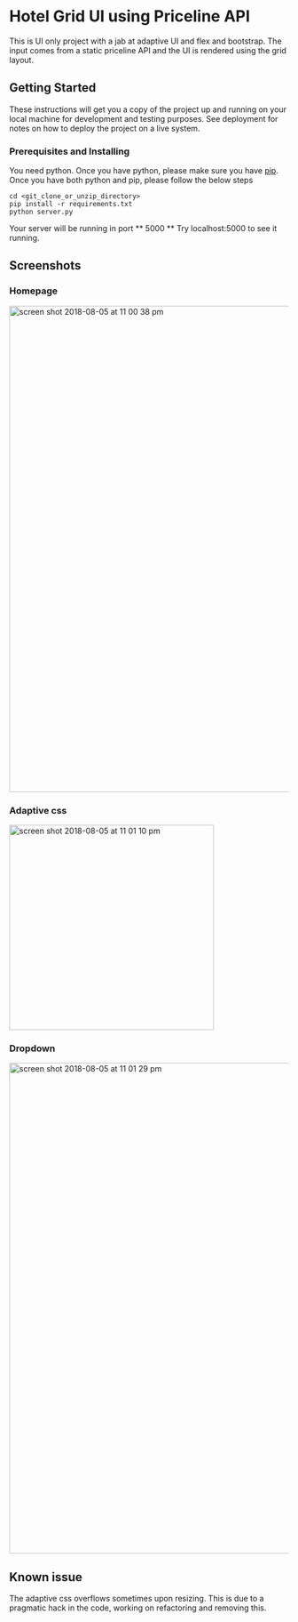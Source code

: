 # Hotel Grid UI using Priceline API

This is UI only project with a jab at adaptive UI and flex and bootstrap. The input comes from a static priceline API and the UI is rendered using the grid layout.

## Getting Started

These instructions will get you a copy of the project up and running on your local machine for development and testing purposes. See deployment for notes on how to deploy the project on a live system.

### Prerequisites and Installing

You need python. Once you have python, please make sure you have [pip](https://pip.pypa.io/en/stable/installing/). Once you have both python and pip, please follow the below steps


```
cd <git_clone_or_unzip_directory>
pip install -r requirements.txt
python server.py
```

Your server will be running in port ** 5000 **
Try localhost:5000 to see it running.

## Screenshots

### Homepage

<img width="875" alt="screen shot 2018-08-05 at 11 00 38 pm" src="https://user-images.githubusercontent.com/36581704/43699437-98b2deea-9903-11e8-8232-328db9119827.png">

### Adaptive css
<img width="369" alt="screen shot 2018-08-05 at 11 01 10 pm" src="https://user-images.githubusercontent.com/36581704/43699478-c0eacf58-9903-11e8-81f4-f66c1b580c3c.png">

### Dropdown
<img width="883" alt="screen shot 2018-08-05 at 11 01 29 pm" src="https://user-images.githubusercontent.com/36581704/43699490-ce690e24-9903-11e8-803a-a677e8dc8403.png">

## Known issue

The adaptive css overflows sometimes upon resizing. This is due to a pragmatic hack in the code, working on refactoring and removing this.

